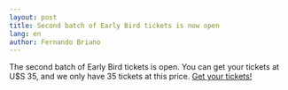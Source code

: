 ```yaml
---
layout: post
title: Second batch of Early Bird tickets is now open
lang: en
author: Fernando Briano
---
```

The second batch of Early Bird tickets is open. You can get your tickets at U$S 35, and we only have 35 tickets at this price. [Get your tickets!](http://rubyconfuy2013.eventbrite.com/)

